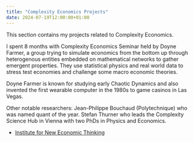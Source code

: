 ```yaml
---
title: "Complexity Economics Projects"
date: 2024-07-19T12:00:00+01:00
---
```


This section contains my projects related to Complexity Economics.

I spent 8 months with Complexity Economics Seminar held by Doyne Farmer, a group trying to simulate economics from the bottom up through heterogenous entities embedded on mathematical networks to gather emergent properties. They use statistical physics and real world data to stress test economies and challenge some macro economic theories.

Doyne Farmer is known for studying early Chaotic Dynamics and also invented the first wearable computer in the 1980s to game casinos in Las Vegas.

Other notable researchers: Jean-Philippe Bouchaud (Polytechnique) who was named quant of the year. Stefan Thurner who leads the Complexity Science Hub in Vienna with two PhDs in Physics and Economics.

- [Institute for New Economic Thinking](https://www.inet.ox.ac.uk/projects/understanding-economy-from-the-bottom-u)

